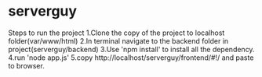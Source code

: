 # serverguy
Steps to run the project
1.Clone the copy of the project to localhost folder(var/www/html)
2.In terminal navigate to the backend folder in project(serverguy/backend)
3.Use 'npm install' to install all the dependency.
4.run 'node app.js'
5.copy http://localhost/serverguy/frontend/#!/ and paste to browser.
